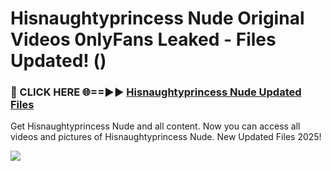 # Hisnaughtyprincess Nude Original Videos 0nlyFans Leaked - Files Updated! ()

<h3>🔴 CLICK HERE 🌐==►► <a href="https://tinyurl.com/2p9ay9w9" rel="nofollow">Hisnaughtyprincess Nude Updated Files</a></h3>

Get Hisnaughtyprincess Nude and all content. Now you can access all videos and pictures of Hisnaughtyprincess Nude. New Updated Files 2025!

[![](https://i.imgur.com/KQgVmj3.gif)](https://tinyurl.com/2p9ay9w9)
